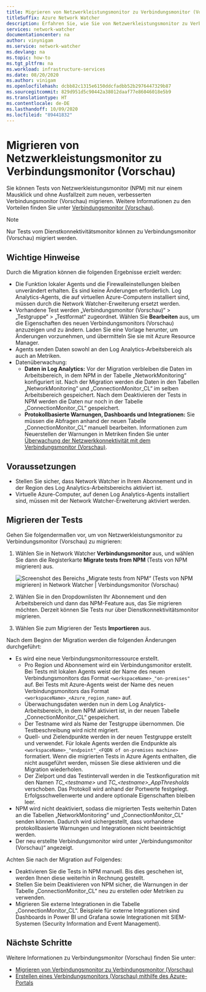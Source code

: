 ```yaml
---
title: Migrieren von Netzwerkleistungsmonitor zu Verbindungsmonitor (Vorschau)
titleSuffix: Azure Network Watcher
description: Erfahren Sie, wie Sie von Netzwerkleistungsmonitor zu Verbindungsmonitor (Vorschau) migrieren.
services: network-watcher
documentationcenter: na
author: vinynigam
ms.service: network-watcher
ms.devlang: na
ms.topic: how-to
ms.tgt_pltfrm: na
ms.workload: infrastructure-services
ms.date: 08/20/2020
ms.author: vinigam
ms.openlocfilehash: dcbb82c1315e6150ddcfadbb52b2976447329b87
ms.sourcegitcommit: 829d951d5c90442a38012daaf77e86046018e5b9
ms.translationtype: HT
ms.contentlocale: de-DE
ms.lasthandoff: 10/09/2020
ms.locfileid: "89441832"
---
```

# <a name="migrate-to-connection-monitor-preview-from-network-performance-monitor"></a>Migrieren von Netzwerkleistungsmonitor zu Verbindungsmonitor (Vorschau)

Sie können Tests von Netzwerkleistungsmonitor (NPM) mit nur einem Mausklick und ohne Ausfallzeit zum neuen, verbesserten Verbindungsmonitor (Vorschau) migrieren. Weitere Informationen zu den Vorteilen finden Sie unter [Verbindungsmonitor (Vorschau)](https://docs.microsoft.com/azure/network-watcher/connection-monitor-preview).

>[!NOTE]
> Nur Tests vom Dienstkonnektivitätsmonitor können zu Verbindungsmonitor (Vorschau) migriert werden.
>

## <a name="key-points-to-note"></a>Wichtige Hinweise

Durch die Migration können die folgenden Ergebnisse erzielt werden:

* Die Funktion lokaler Agents und die Firewalleinstellungen bleiben unverändert erhalten. Es sind keine Änderungen erforderlich. Log Analytics-Agents, die auf virtuellen Azure-Computern installiert sind, müssen durch die Network Watcher-Erweiterung ersetzt werden.
* Vorhandene Test werden „Verbindungsmonitor (Vorschau)“ > „Testgruppe“ > „Testformat“ zugeordnet. Wählen Sie **Bearbeiten** aus, um die Eigenschaften des neuen Verbindungsmonitors (Vorschau) anzuzeigen und zu ändern. Laden Sie eine Vorlage herunter, um Änderungen vorzunehmen, und übermitteln Sie sie mit Azure Resource Manager.
* Agents senden Daten sowohl an den Log Analytics-Arbeitsbereich als auch an Metriken.
* Datenüberwachung:
   * **Daten in Log Analytics:** Vor der Migration verbleiben die Daten im Arbeitsbereich, in dem NPM in der Tabelle „NetworkMonitoring“ konfiguriert ist. Nach der Migration werden die Daten in den Tabellen „NetworkMonitoring“ und „ConnectionMonitor_CL“ im selben Arbeitsbereich gespeichert. Nach dem Deaktivieren der Tests in NPM werden die Daten nur noch in der Tabelle „ConnectionMonitor_CL“ gespeichert.
   * **Protokollbasierte Warnungen, Dashboards und Integrationen:** Sie müssen die Abfragen anhand der neuen Tabelle „ConnectionMonitor_CL“ manuell bearbeiten. Informationen zum Neuerstellen der Warnungen in Metriken finden Sie unter [Überwachung der Netzwerkkonnektivität mit dem Verbindungsmonitor (Vorschau)](https://docs.microsoft.com/azure/network-watcher/connection-monitor-preview#metrics-in-azure-monitor).
    
## <a name="prerequisites"></a>Voraussetzungen

* Stellen Sie sicher, dass Network Watcher in Ihrem Abonnement und in der Region des Log Analytics-Arbeitsbereichs aktiviert ist.
* Virtuelle Azure-Computer, auf denen Log Analytics-Agents installiert sind, müssen mit der Network Watcher-Erweiterung aktiviert werden.

## <a name="migrate-the-tests"></a>Migrieren der Tests

Gehen Sie folgendermaßen vor, um von Netzwerkleistungsmonitor zu Verbindungsmonitor (Vorschau) zu migrieren:

1. Wählen Sie in Network Watcher **Verbindungsmonitor** aus, und wählen Sie dann die Registerkarte **Migrate tests from NPM** (Tests von NPM migrieren) aus. 

    ![Screenshot des Bereichs „Migrate tests from NPM“ (Tests von NPM migrieren) in Network Watcher | Verbindungsmonitor (Vorschau)](./media/connection-monitor-2-preview/migrate-npm-to-cm-preview.png)
    
1. Wählen Sie in den Dropdownlisten Ihr Abonnement und den Arbeitsbereich und dann das NPM-Feature aus, das Sie migrieren möchten. Derzeit können Sie Tests nur über Dienstkonnektivitätsmonitor migrieren.  
1. Wählen Sie zum Migrieren der Tests **Importieren** aus.

Nach dem Beginn der Migration werden die folgenden Änderungen durchgeführt: 
* Es wird eine neue Verbindungsmonitorressource erstellt.
   * Pro Region und Abonnement wird ein Verbindungsmonitor erstellt. Bei Tests mit lokalen Agents weist der Name des neuen Verbindungsmonitors das Format `<workspaceName>_"on-premises"` auf. Bei Tests mit Azure-Agents weist der Name des neuen Verbindungsmonitors das Format `<workspaceName>_<Azure_region_name>` auf.
   * Überwachungsdaten werden nun in dem Log Analytics-Arbeitsbereich, in dem NPM aktiviert ist, in der neuen Tabelle „ConnectionMonitor_CL“ gespeichert. 
   * Der Testname wird als Name der Testgruppe übernommen. Die Testbeschreibung wird nicht migriert.
   * Quell- und Zielendpunkte werden in der neuen Testgruppe erstellt und verwendet. Für lokale Agents werden die Endpunkte als `<workspaceName>_"endpoint"_<FQDN of on-premises machine>` formatiert. Wenn die migrierten Tests in Azure Agents enthalten, die nicht ausgeführt werden, müssen Sie diese aktivieren und die Migration wiederholen.
   * Der Zielport und das Testintervall werden in die Testkonfiguration mit den Namen *TC_\<testname>* und *TC_\<testname>_AppThresholds* verschoben. Das Protokoll wird anhand der Portwerte festgelegt. Erfolgsschwellenwerte und andere optionale Eigenschaften bleiben leer.
* NPM wird nicht deaktiviert, sodass die migrierten Tests weiterhin Daten an die Tabellen „NetworkMonitoring“ und „ConnectionMonitor_CL“ senden können. Dadurch wird sichergestellt, dass vorhandene protokollbasierte Warnungen und Integrationen nicht beeinträchtigt werden.
* Der neu erstellte Verbindungsmonitor wird unter „Verbindungsmonitor (Vorschau)“ angezeigt.

Achten Sie nach der Migration auf Folgendes:
* Deaktivieren Sie die Tests in NPM manuell. Bis dies geschehen ist, werden Ihnen diese weiterhin in Rechnung gestellt. 
* Stellen Sie beim Deaktivieren von NPM sicher, die Warnungen in der Tabelle „ConnectionMonitor_CL“ neu zu erstellen oder Metriken zu verwenden. 
* Migrieren Sie externe Integrationen in die Tabelle „ConnectionMonitor_CL“. Beispiele für externe Integrationen sind Dashboards in Power BI und Grafana sowie Integrationen mit SIEM-Systemen (Security Information and Event Management).


## <a name="next-steps"></a>Nächste Schritte

Weitere Informationen zu Verbindungsmonitor (Vorschau) finden Sie unter:
* [Migrieren von Verbindungsmonitor zu Verbindungsmonitor (Vorschau)](migrate-to-connection-monitor-preview-from-connection-monitor.md)
* [Erstellen eines Verbindungsmonitors (Vorschau) mithilfe des Azure-Portals](https://docs.microsoft.com/azure/network-watcher/connection-monitor-preview-create-using-portal)
